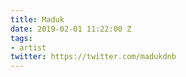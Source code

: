 ```yaml
---
title: Maduk
date: 2019-02-01 11:22:00 Z
tags:
- artist
twitter: https://twitter.com/madukdnb
---
```


